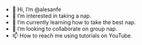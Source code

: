 - 👋 Hi, I’m @alesanfe
- 👀 I’m interested in taking a nap.
- 🌱 I’m currently learning how to take the best nap.
- 💞️ I’m looking to collaborate on group nap.
- 📫 How to reach me using tutorials on YouTube.

<!---
alesanfe/alesanfe is a ✨ special ✨ repository because its `README.md` (this file) appears on your GitHub profile.
You can click the Preview link to take a look at your changes.
--->

